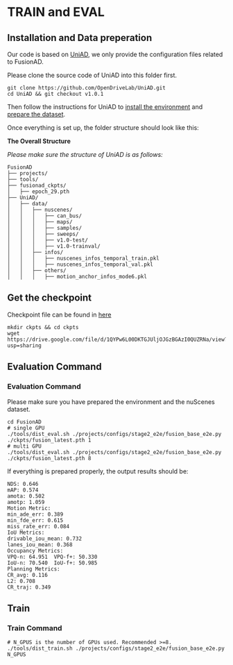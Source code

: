 # TRAIN and EVAL


## Installation and Data preperation
Our code is based on [UniAD](https://github.com/OpenDriveLab/UniAD), we only provide the configuration files related to FusionAD. 

Please clone the source code of UniAD into this folder first.
```shell
git clone https://github.com/OpenDriveLab/UniAD.git
cd UniAD && git checkout v1.0.1
```
Then follow the instructions for UniAD to [install the environment](https://github.com/OpenDriveLab/UniAD/blob/main/docs/INSTALL.md) and [prepare the dataset](https://github.com/OpenDriveLab/UniAD/blob/main/docs/DATA_PREP.md). 

Once everything is set up, the folder structure should look like this:

**The Overall Structure**

*Please make sure the structure of UniAD is as follows:*
```
FusionAD
├── projects/
├── tools/
├── fusionad_ckpts/
│   ├── epoch_29.pth
├── UniAD/
│   ├── data/
│   │   ├── nuscenes/
│   │   │   ├── can_bus/
│   │   │   ├── maps/
│   │   │   ├── samples/
│   │   │   ├── sweeps/
│   │   │   ├── v1.0-test/
│   │   │   ├── v1.0-trainval/
│   │   ├── infos/
│   │   │   ├── nuscenes_infos_temporal_train.pkl
│   │   │   ├── nuscenes_infos_temporal_val.pkl
│   │   ├── others/
│   │   │   ├── motion_anchor_infos_mode6.pkl
```

## Get the checkpoint
Checkpoint file can be found in [here](https://drive.google.com/file/d/1QYPw6L00DKTGJUljOJGzBGAzI0QUZRNa/view?usp=sharing)
```shell
mkdir ckpts && cd ckpts
wget https://drive.google.com/file/d/1QYPw6L00DKTGJUljOJGzBGAzI0QUZRNa/view?usp=sharing
```

## Evaluation Command <a name="example"></a>
### Evaluation Command
Please make sure you have prepared the environment and the nuScenes dataset.
```shell
cd FusionAD
# single GPU
./tools/dist_eval.sh ./projects/configs/stage2_e2e/fusion_base_e2e.py ./ckpts/fusion_latest.pth 1
# multi GPU
./tools/dist_eval.sh ./projects/configs/stage2_e2e/fusion_base_e2e.py ./ckpts/fusion_latest.pth 8
```

If everything is prepared properly, the output results should be:

```
NDS: 0.646
mAP: 0.574
amota: 0.502
amotp: 1.059
Motion Metric:
min_ade_err: 0.389
min_fde_err: 0.615
miss_rate_err: 0.084
IoU Metrics:
drivable_iou_mean: 0.732
lanes_iou_mean: 0.368
Occupancy Metrics:
VPQ-n: 64.951  VPQ-f+: 50.330
IoU-n: 70.540  IoU-f+: 50.985
Planning Metrics:
CR_avg: 0.116
L2: 0.708
CR_traj: 0.349
```

##  Train <a name="train"></a>
### Train Command
```shell
# N_GPUS is the number of GPUs used. Recommended >=8.
./tools/dist_train.sh ./projects/configs/stage2_e2e/fusion_base_e2e.py N_GPUS
```
